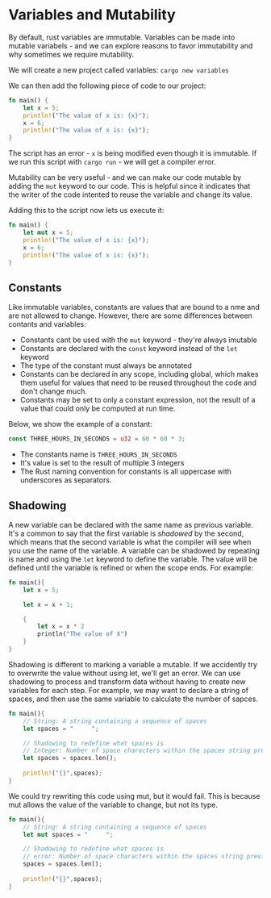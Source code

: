 # Variables and Mutability

By default, rust variables are immutable. Variables can be made into mutable variabels - and we can explore reasons to favor immutability and why sometimes we require mutability.

We will create a new project called variables: `cargo new variables`

We can then add the following piece of code to our project: 

```rust
fn main() {
    let x = 5;
    println!("The value of x is: {x}");
    x = 6;
    println!("The value of x is: {x}");
}
```

The script has an error - `x` is being modified even though it is immutable. If we run this script with `cargo run` - we will get a compiler error.

Mutability can be very useful - and we can make our code mutable by adding the `mut` keyword to our code. This is helpful since it indicates that the writer of the code intented to reuse the variable and change its value.

Adding this to the script now lets us execute it:

```rust
fn main() {
    let mut x = 5;
    println!("The value of x is: {x}");
    x = 6;
    println!("The value of x is: {x}");
}
```

## Constants

Like immutable variables, constants are values that are bound to a nme and are not allowed to change. However, there are some differences between contants and variables:


- Constants cant be used with the `mut` keyword - they're always imutable
- Constants are declared with the `const` keyword instead of the `let` keyword
- The type of the constant must always be annotated
- Constants can be declared in any scope, including global, which makes them useful for values that need to be reused throughout the code and don't change much.
- Constants may be set to only a constant expression, not the result of a value that could only be computed at run time.

Below, we show the example of a constant:

```rust
const THREE_HOURS_IN_SECONDS = u32 = 60 * 60 * 3;
```

- The constants name is `THREE_HOURS_IN_SECONDS`
- It's value is set to the result of multiple 3 integers
- The Rust naming convention for constants is all uppercase with underscores as separators.
  

## Shadowing

A new variable can be declared with the same name as previous variable. It's a common to say that the first variable is *shadowed* by the second, which means that the second variable is what the compiler will see when you use the name of the variable. A variable can be shadowed by repeating is name and using the `let` keyword to define the variable. The value will be defined until the variable is refined or when the scope ends. For example:

```rust
fn main(){
    let x = 5;

    let x = x + 1;

    {
        let x = x * 2
        println("The value of X")
    }
}
```

Shadowing is different to marking a variable a mutable. If we accidently try to overwrite the value without using let, we'll get an error. We can use shadowing to process and transform data without having to create new variables for each step. For example, we may want to declare a string of spaces, and then use the same variable to calculate the number of sapces.

```rust
fn main(){
    // String: A string containing a sequence of spaces
    let spaces = "     "; 

    // Shadowing to redefine what spaces is
    // Integer: Number of space characters within the spaces string previously.
    let spaces = spaces.len();
    
    println!("{}",spaces);
}

```

We could try rewriting this code using mut, but it would fail. This is because mut allows the value of the variable to change, but not its type.

```rust
fn main(){
    // String: A string containing a sequence of spaces
    let mut spaces = "     "; 

    // Shadowing to redefine what spaces is
    // error: Number of space characters within the spaces string previously.
    spaces = spaces.len();
    
    println!("{}",spaces);
}

```

